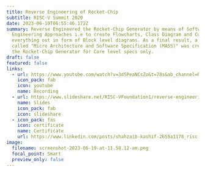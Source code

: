 ```yaml
---
title: Reverse Engineering of Rocket-Chip
subtitle: RISC-V Summit 2020
date: 2023-06-19T06:55:46.172Z
summary: Reverse Engineered the Rocket-Chip Generator by means of Software
  Engineering Approaches i.e to create Flowcharts, Class Diagram and Connect
  everything out in form of Block level diagrams. As a final result, a document
  called "Micro Architecture and Software Specification (MASS)" was created for
  the Rocket-Chip Generator for Core level specs only.
draft: false
featured: false
links:
  - url: https://www.youtube.com/watch?v=3d5PeaNCsZo&t=78s&ab_channel=RISC-VInternational
    icon_pack: fab
    icon: youtube
    name: Recording
  - url: https://www.slideshare.net/RISC-VFoundation1/reverse-engineering-of-rocket-chip
    name: Slides
    icon_pack: fab
    icon: slideshare
  - icon_pack: fas
    icon: certificate
    name: Certificate
    url: https://www.linkedin.com/posts/shahzaib-kashif-2655a1178_risc-v-certificate-activity-6777994622762270720--1bC?utm_source=share&utm_medium=member_desktop
image:
  filename: screenshot-2023-06-19-at-11.58.12-am.png
  focal_point: Smart
  preview_only: false
---
```


